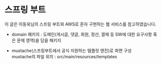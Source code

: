 # 스프링 부트 

이 글은 이동욱님의 스프링 부트와 AWS로 혼자 구현하는 웹 서비스를 참고하였습니다.

* domain 패키지 : 도메인(게시글, 댓글, 회원, 정산, 결제 등 SW에 대한 요구사항 혹은 문제 영역)을 담을 패키지 

* mustache(스프링부트에서 공식 지원하는 템플릿 엔진)로 화면 구성
<br>mustache의 파일 위치 : src/main/resources/templates  
   
